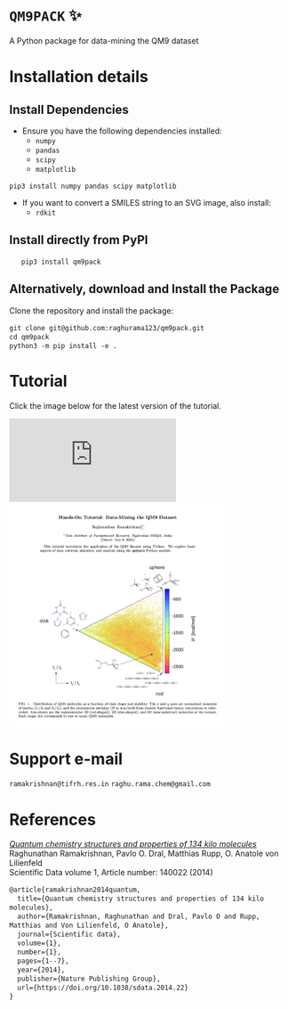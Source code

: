 # `QM9PACK` ✨

 A Python package for data-mining the QM9 dataset

# Installation details

## Install Dependencies

- Ensure you have the following dependencies installed:
  - `numpy`
  - `pandas`
  - `scipy`
  - `matplotlib`

```
pip3 install numpy pandas scipy matplotlib
```
  
- If you want to convert a SMILES string to an SVG image, also install:
  - `rdkit`

## Install directly from PyPI 

```
   pip3 install qm9pack
```

## Alternatively, download and Install the Package

Clone the repository and install the package:

```
git clone git@github.com:raghurama123/qm9pack.git
cd qm9pack
python3 -m pip install -e .
```

# Tutorial

Click the image below for the latest version of the tutorial.

![](https://github.com/raghurama123/qm9pack/blob/main/Tutorial_QM9PACK.pdf)
<a href="https://github.com/raghurama123/qm9pack/blob/main/Tutorial_QM9PACK.pdf">
<img src="Tutorial_QM9PACK.png"  height="400">
</a>


 # Support e-mail
 `ramakrishnan@tifrh.res.in` 
 `raghu.rama.chem@gmail.com`
 
# References

[_Quantum chemistry structures and properties of 134 kilo molecules_](https://doi.org/10.1038/sdata.2014.22)    
Raghunathan Ramakrishnan, Pavlo O. Dral, Matthias Rupp, O. Anatole von Lilienfeld    
Scientific Data volume 1, Article number: 140022 (2014)   

```
@article{ramakrishnan2014quantum,
  title={Quantum chemistry structures and properties of 134 kilo molecules},
  author={Ramakrishnan, Raghunathan and Dral, Pavlo O and Rupp, Matthias and Von Lilienfeld, O Anatole},
  journal={Scientific data},
  volume={1},
  number={1},
  pages={1--7},
  year={2014},
  publisher={Nature Publishing Group},
  url={https://doi.org/10.1038/sdata.2014.22}
}
```
